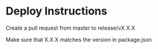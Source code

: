 # Deploy Instructions

Create a pull request from master to release/vX.X.X

Make sure that X.X.X matches the version in package.json